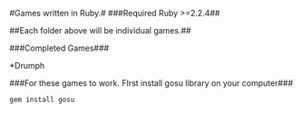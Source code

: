 #Games written in Ruby.#
###Required Ruby >=2.2.4##

##Each folder above will be individual games.##


###Completed Games###

  *Drumph


###For these games to work. FIrst install gosu library on your computer###

`gem install gosu`
